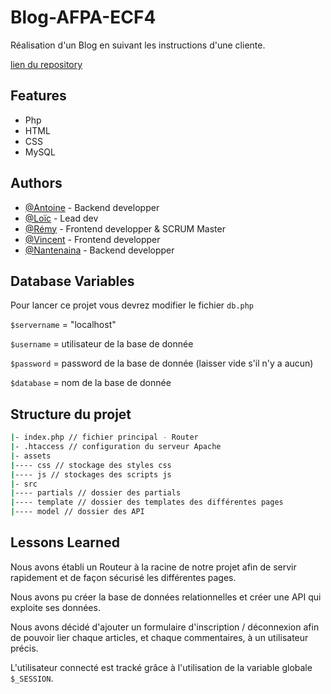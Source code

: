 
# Blog-AFPA-ECF4

Réalisation d'un Blog en suivant les instructions d'une cliente.

[lien du repository](https://github.com/Dev-Relax/Blog-AFPA-ECF4)

## Features

- Php
- HTML
- CSS
- MySQL

## Authors

- [@Antoine](https://github.com/AntoineTrabach) - Backend developper
- [@Loïc](https://github.com/Dev-Relax) - Lead dev
- [@Rémy](https://github.com/remy-delpech) - Frontend developper & SCRUM Master
- [@Vincent](https://github.com/PurpleFoetus) - Frontend developper
- [@Nantenaina](https://github.com/Nante20) - Backend developper


## Database Variables

Pour lancer ce projet vous devrez modifier le fichier `db.php`

`$servername` = "localhost"

`$username` = utilisateur de la base de donnée

`$password` = password de la base de donnée (laisser vide s'il n'y a aucun)

`$database` = nom de la base de donnée


## Structure du projet

```bash
|- index.php // fichier principal - Router
|- .htaccess // configuration du serveur Apache
|- assets 
|---- css // stockage des styles css
|---- js // stockages des scripts js
|- src
|---- partials // dossier des partials
|---- template // dossier des templates des différentes pages
|---- model // dossier des API
```
    
## Lessons Learned

Nous avons établi un Routeur à la racine de notre projet afin de servir rapidement et de façon sécurisé les différentes pages.

Nous avons pu créer la base de données relationnelles et créer une API qui exploite ses données.

Nous avons décidé d'ajouter un formulaire d'inscription / déconnexion afin de pouvoir lier chaque articles, et chaque commentaires, à un utilisateur précis.

L'utilisateur connecté est tracké grâce à l'utilisation de la variable globale `$_SESSION`.



